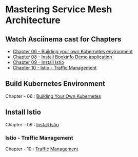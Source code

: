 # Mastering Service Mesh Architecture

## Watch Asciinema cast for Chapters

* [Chapter 06 - Building your own Kubernetes environment](asciinema#chapter-06---building-your-own-kubernetes-environment)
* [Chapter 08 - Install Bookinfo Demo application](asciinema#chapter-08---install-bookinfo-demo-application)
* [Chapter 09 - Install Istio](asciinema#Chapter-09---Install-Istio)
* [Chapter 10 - Istio - Traffic Management](asciinema#Chapter-10---Istio---Traffic-Management)


## Build Kubernetes Environment

Chapter - 06 : [Building Your Own Kubernetes](https://github.com/servicemeshbook/byok)

## Install Istio

Chapter - 09 : [Install Istio](https://github.com/servicemeshbook/istio)

### Istio - Traffic Management

Chapter - 10 : [Traffic Management](https://github.com/servicemeshbook/istio/tree/1.3.1/scripts/01-traffic-management)

